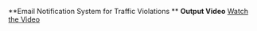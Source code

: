 **Email Notification System for Traffic Violations
**
**Output Video**
[Watch the Video](https://www.loom.com/share/a39075fee6834e209802d9641e560f0f?sid=f3e0ef99-ea86-4e15-85e6-0f96a77d160f)
